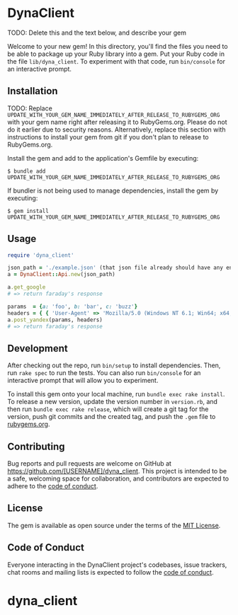 # DynaClient

TODO: Delete this and the text below, and describe your gem

Welcome to your new gem! In this directory, you'll find the files you need to be able to package up your Ruby library into a gem. Put your Ruby code in the file `lib/dyna_client`. To experiment with that code, run `bin/console` for an interactive prompt.

## Installation

TODO: Replace `UPDATE_WITH_YOUR_GEM_NAME_IMMEDIATELY_AFTER_RELEASE_TO_RUBYGEMS_ORG` with your gem name right after releasing it to RubyGems.org. Please do not do it earlier due to security reasons. Alternatively, replace this section with instructions to install your gem from git if you don't plan to release to RubyGems.org.

Install the gem and add to the application's Gemfile by executing:

    $ bundle add UPDATE_WITH_YOUR_GEM_NAME_IMMEDIATELY_AFTER_RELEASE_TO_RUBYGEMS_ORG

If bundler is not being used to manage dependencies, install the gem by executing:

    $ gem install UPDATE_WITH_YOUR_GEM_NAME_IMMEDIATELY_AFTER_RELEASE_TO_RUBYGEMS_ORG

## Usage

```ruby
require 'dyna_client'

json_path = './example.json' (that json file already should have any endpoint which need to create)
a = DynaClient::Api.new(json_path)

a.get_google
# => return faraday's response

params  = {a: 'foo', b: 'bar', c: 'buzz'}
headers = { { 'User-Agent' => 'Mozilla/5.0 (Windows NT 6.1; Win64; x64; rv:47.0) Gecko/20100101 Firefox/47.0' } }
a.post_yandex(params, headers)
# => return faraday's response
```

## Development

After checking out the repo, run `bin/setup` to install dependencies. Then, run `rake spec` to run the tests. You can also run `bin/console` for an interactive prompt that will allow you to experiment.

To install this gem onto your local machine, run `bundle exec rake install`. To release a new version, update the version number in `version.rb`, and then run `bundle exec rake release`, which will create a git tag for the version, push git commits and the created tag, and push the `.gem` file to [rubygems.org](https://rubygems.org).

## Contributing

Bug reports and pull requests are welcome on GitHub at https://github.com/[USERNAME]/dyna_client. This project is intended to be a safe, welcoming space for collaboration, and contributors are expected to adhere to the [code of conduct](https://github.com/[USERNAME]/dyna_client/blob/master/CODE_OF_CONDUCT.md).

## License

The gem is available as open source under the terms of the [MIT License](https://opensource.org/licenses/MIT).

## Code of Conduct

Everyone interacting in the DynaClient project's codebases, issue trackers, chat rooms and mailing lists is expected to follow the [code of conduct](https://github.com/[USERNAME]/dyna_client/blob/master/CODE_OF_CONDUCT.md).
# dyna_client
